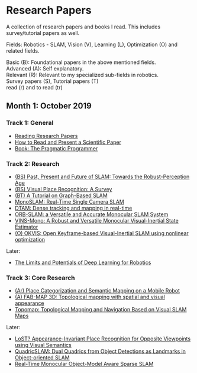 # Research Papers 

A collection of research papers and books I read. This includes survey/tutorial papers as well. 

Fields: Robotics - SLAM, Vision (V), Learning (L), Optimization (O) and related fields. 

Basic (B): Foundational papers in the above mentioned fields.  
Advanced (A): Self explanatory.   
Relevant (R): Relevant to my specialized sub-fields in robotics.   
Survey papers (S), Tutorial papers (T)   
read (r) and to read (tr)   

## Month 1: October 2019


### Track 1: General

* [Reading Research Papers](http://www.cs.rpi.edu/~sibel/graduate_school/_static/fall2017/reading_research_papers_fall_2017_graduate_skills_seminar.pdf)
* [How to Read and Present a Scientific Paper](http://people.cs.aau.dk/~hans/Dat5/slides.pdf)
* [Book: The Pragmatic Programmer](https://www.amazon.in/Pragmatic-Programmer-Andrew-Hunt/dp/8131722422)


### Track 2: Research 

* [(BS) Past, Present and Future of SLAM: Towards the Robust-Perception Age](https://arxiv.org/abs/1606.05830)
* [(BS) Visual Place Recognition: A Survey](https://ieeexplore.ieee.org/abstract/document/7339473)
* [(BT) A Tutorial on Graph-Based SLAM](https://ieeexplore.ieee.org/abstract/document/5681215)
* [MonoSLAM: Real-Time Single Camera SLAM](https://www.doc.ic.ac.uk/~ajd/Publications/davison_etal_pami2007.pdf)
* [DTAM: Dense tracking and mapping in real-time](https://ieeexplore.ieee.org/abstract/document/6126513)
* [ORB-SLAM: a Versatile and Accurate Monocular SLAM System](https://arxiv.org/abs/1502.00956)
* [VINS-Mono: A Robust and Versatile Monocular Visual-Inertial State Estimator](https://arxiv.org/abs/1708.03852)
* [(O) OKVIS: Open Keyframe-based Visual-Inertial SLAM using nonlinear optimization](https://journals.sagepub.com/doi/abs/10.1177/0278364914554813?journalCode=ijra)   

Later:

* [The Limits and Potentials of Deep Learning for Robotics](https://arxiv.org/abs/1804.06557)

### Track 3: Core Research

* [(Ar) Place Categorization and Semantic Mapping on a Mobile Robot](https://arxiv.org/abs/1507.02428)
* [(A) FAB-MAP 3D: Topological mapping with spatial and visual appearance](https://ieeexplore.ieee.org/abstract/document/5509587)
* [Topomap: Topological Mapping and Navigation Based on Visual SLAM Maps](https://arxiv.org/abs/1709.05533)

Later:

* [LoST? Appearance-Invariant Place Recognition for Opposite Viewpoints using Visual Semantics](https://arxiv.org/abs/1804.05526)
* [QuadricSLAM: Dual Quadrics from Object Detections as Landmarks in Object-oriented SLAM](https://arxiv.org/abs/1804.04011)
* [Real-Time Monocular Object-Model Aware Sparse SLAM](https://arxiv.org/abs/1809.09149)
